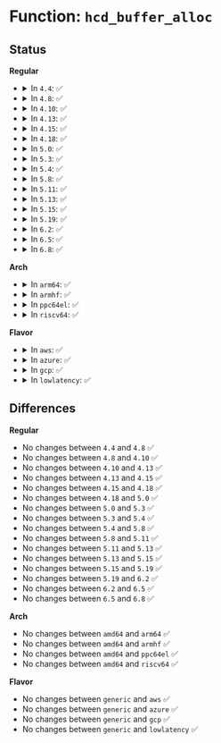 # Function: <code>hcd_buffer_alloc</code>

## Status
<b>Regular</b>
<ul>
<li>
<details>
<summary>In <code>4.4</code>: ✅</summary>

```c
void *hcd_buffer_alloc(struct usb_bus *bus, size_t size, gfp_t mem_flags, dma_addr_t *dma);
```

**Collision:** Unique Global

**Inline:** No

**Transformation:** False

**Instances:**

```
In drivers/usb/core/buffer.c (ffffffff816178e0)
Location: drivers/usb/core/buffer.c:111
Inline: False
Direct callers:
  - drivers/usb/core/usb.c:usb_alloc_coherent
```
**Symbols:**

```
ffffffff816178e0-ffffffff81617a0b: hcd_buffer_alloc (STB_GLOBAL)
```
</details>
</li>
<li>
<details>
<summary>In <code>4.8</code>: ✅</summary>

```c
void *hcd_buffer_alloc(struct usb_bus *bus, size_t size, gfp_t mem_flags, dma_addr_t *dma);
```

**Collision:** Unique Global

**Inline:** No

**Transformation:** False

**Instances:**

```
In drivers/usb/core/buffer.c (ffffffff816779a0)
Location: drivers/usb/core/buffer.c:115
Inline: False
Direct callers:
  - drivers/usb/core/usb.c:usb_alloc_coherent
```
**Symbols:**

```
ffffffff816779a0-ffffffff81677ad4: hcd_buffer_alloc (STB_GLOBAL)
```
</details>
</li>
<li>
<details>
<summary>In <code>4.10</code>: ✅</summary>

```c
void *hcd_buffer_alloc(struct usb_bus *bus, size_t size, gfp_t mem_flags, dma_addr_t *dma);
```

**Collision:** Unique Global

**Inline:** No

**Transformation:** False

**Instances:**

```
In drivers/usb/core/buffer.c (ffffffff816a5680)
Location: drivers/usb/core/buffer.c:118
Inline: False
Direct callers:
  - drivers/usb/core/usb.c:usb_alloc_coherent
```
**Symbols:**

```
ffffffff816a5680-ffffffff816a57b4: hcd_buffer_alloc (STB_GLOBAL)
```
</details>
</li>
<li>
<details>
<summary>In <code>4.13</code>: ✅</summary>

```c
void *hcd_buffer_alloc(struct usb_bus *bus, size_t size, gfp_t mem_flags, dma_addr_t *dma);
```

**Collision:** Unique Global

**Inline:** No

**Transformation:** False

**Instances:**

```
In drivers/usb/core/buffer.c (ffffffff816baa00)
Location: drivers/usb/core/buffer.c:118
Inline: False
Direct callers:
  - drivers/usb/core/usb.c:usb_alloc_coherent
  - drivers/usb/core/hcd.c:hcd_alloc_coherent
```
**Symbols:**

```
ffffffff816baa00-ffffffff816bab42: hcd_buffer_alloc (STB_GLOBAL)
```
</details>
</li>
<li>
<details>
<summary>In <code>4.15</code>: ✅</summary>

```c
void *hcd_buffer_alloc(struct usb_bus *bus, size_t size, gfp_t mem_flags, dma_addr_t *dma);
```

**Collision:** Unique Global

**Inline:** No

**Transformation:** False

**Instances:**

```
In drivers/usb/core/buffer.c (ffffffff817263c0)
Location: drivers/usb/core/buffer.c:118
Inline: False
Direct callers:
  - drivers/usb/core/usb.c:usb_alloc_coherent
  - drivers/usb/core/hcd.c:hcd_alloc_coherent
```
**Symbols:**

```
ffffffff817263c0-ffffffff81726505: hcd_buffer_alloc (STB_GLOBAL)
```
</details>
</li>
<li>
<details>
<summary>In <code>4.18</code>: ✅</summary>

```c
void *hcd_buffer_alloc(struct usb_bus *bus, size_t size, gfp_t mem_flags, dma_addr_t *dma);
```

**Collision:** Unique Global

**Inline:** No

**Transformation:** False

**Instances:**

```
In drivers/usb/core/buffer.c (ffffffff81765190)
Location: drivers/usb/core/buffer.c:118
Inline: False
Direct callers:
  - drivers/usb/core/usb.c:usb_alloc_coherent
  - drivers/usb/core/hcd.c:hcd_alloc_coherent
```
**Symbols:**

```
ffffffff81765190-ffffffff8176530f: hcd_buffer_alloc (STB_GLOBAL)
```
</details>
</li>
<li>
<details>
<summary>In <code>5.0</code>: ✅</summary>

```c
void *hcd_buffer_alloc(struct usb_bus *bus, size_t size, gfp_t mem_flags, dma_addr_t *dma);
```

**Collision:** Unique Global

**Inline:** No

**Transformation:** False

**Instances:**

```
In drivers/usb/core/buffer.c (ffffffff81789810)
Location: drivers/usb/core/buffer.c:114
Inline: False
Direct callers:
  - drivers/usb/core/usb.c:usb_alloc_coherent
  - drivers/usb/core/hcd.c:hcd_alloc_coherent
```
**Symbols:**

```
ffffffff81789810-ffffffff817898c1: hcd_buffer_alloc (STB_GLOBAL)
```
</details>
</li>
<li>
<details>
<summary>In <code>5.3</code>: ✅</summary>

```c
void *hcd_buffer_alloc(struct usb_bus *bus, size_t size, gfp_t mem_flags, dma_addr_t *dma);
```

**Collision:** Unique Global

**Inline:** No

**Transformation:** False

**Instances:**

```
In drivers/usb/core/buffer.c (ffffffff817c7c80)
Location: drivers/usb/core/buffer.c:113
Inline: False
Direct callers:
  - drivers/usb/core/usb.c:usb_alloc_coherent
```
**Symbols:**

```
ffffffff817c7c80-ffffffff817c7d0f: hcd_buffer_alloc (STB_GLOBAL)
```
</details>
</li>
<li>
<details>
<summary>In <code>5.4</code>: ✅</summary>

```c
void *hcd_buffer_alloc(struct usb_bus *bus, size_t size, gfp_t mem_flags, dma_addr_t *dma);
```

**Collision:** Unique Global

**Inline:** No

**Transformation:** False

**Instances:**

```
In drivers/usb/core/buffer.c (ffffffff817f87a0)
Location: drivers/usb/core/buffer.c:113
Inline: False
Direct callers:
  - drivers/usb/core/usb.c:usb_alloc_coherent
```
**Symbols:**

```
ffffffff817f87a0-ffffffff817f8836: hcd_buffer_alloc (STB_GLOBAL)
```
</details>
</li>
<li>
<details>
<summary>In <code>5.8</code>: ✅</summary>

```c
void *hcd_buffer_alloc(struct usb_bus *bus, size_t size, gfp_t mem_flags, dma_addr_t *dma);
```

**Collision:** Unique Global

**Inline:** No

**Transformation:** False

**Instances:**

```
In drivers/usb/core/buffer.c (ffffffff818c88e0)
Location: drivers/usb/core/buffer.c:113
Inline: False
Direct callers:
  - drivers/usb/core/usb.c:usb_alloc_coherent
  - drivers/usb/core/hcd.c:hcd_alloc_coherent
```
**Symbols:**

```
ffffffff818c88e0-ffffffff818c8995: hcd_buffer_alloc (STB_GLOBAL)
```
</details>
</li>
<li>
<details>
<summary>In <code>5.11</code>: ✅</summary>

```c
void *hcd_buffer_alloc(struct usb_bus *bus, size_t size, gfp_t mem_flags, dma_addr_t *dma);
```

**Collision:** Unique Global

**Inline:** No

**Transformation:** False

**Instances:**

```
In drivers/usb/core/buffer.c (ffffffff818d3a30)
Location: drivers/usb/core/buffer.c:115
Inline: False
Direct callers:
  - drivers/usb/core/usb.c:usb_alloc_coherent
  - drivers/usb/core/hcd.c:hcd_alloc_coherent
```
**Symbols:**

```
ffffffff818d3a30-ffffffff818d3ae5: hcd_buffer_alloc (STB_GLOBAL)
```
</details>
</li>
<li>
<details>
<summary>In <code>5.13</code>: ✅</summary>

```c
void *hcd_buffer_alloc(struct usb_bus *bus, size_t size, gfp_t mem_flags, dma_addr_t *dma);
```

**Collision:** Unique Global

**Inline:** No

**Transformation:** False

**Instances:**

```
In drivers/usb/core/buffer.c (ffffffff818b6f90)
Location: drivers/usb/core/buffer.c:115
Inline: False
Direct callers:
  - drivers/usb/core/usb.c:usb_alloc_coherent
  - drivers/usb/core/hcd.c:hcd_alloc_coherent
```
**Symbols:**

```
ffffffff818b6f90-ffffffff818b7045: hcd_buffer_alloc (STB_GLOBAL)
```
</details>
</li>
<li>
<details>
<summary>In <code>5.15</code>: ✅</summary>

```c
void *hcd_buffer_alloc(struct usb_bus *bus, size_t size, gfp_t mem_flags, dma_addr_t *dma);
```

**Collision:** Unique Global

**Inline:** No

**Transformation:** False

**Instances:**

```
In drivers/usb/core/buffer.c (ffffffff8194ca70)
Location: drivers/usb/core/buffer.c:115
Inline: False
Direct callers:
  - drivers/usb/core/usb.c:usb_alloc_coherent
  - drivers/usb/core/hcd.c:hcd_alloc_coherent
```
**Symbols:**

```
ffffffff8194ca70-ffffffff8194cb25: hcd_buffer_alloc (STB_GLOBAL)
```
</details>
</li>
<li>
<details>
<summary>In <code>5.19</code>: ✅</summary>

```c
void *hcd_buffer_alloc(struct usb_bus *bus, size_t size, gfp_t mem_flags, dma_addr_t *dma);
```

**Collision:** Unique Global

**Inline:** No

**Transformation:** False

**Instances:**

```
In drivers/usb/core/buffer.c (ffffffff81aa55e0)
Location: drivers/usb/core/buffer.c:115
Inline: False
Direct callers:
  - drivers/usb/core/usb.c:usb_alloc_coherent
  - drivers/usb/core/hcd.c:hcd_alloc_coherent
```
**Symbols:**

```
ffffffff81aa55e0-ffffffff81aa56f7: hcd_buffer_alloc (STB_GLOBAL)
```
</details>
</li>
<li>
<details>
<summary>In <code>6.2</code>: ✅</summary>

```c
void *hcd_buffer_alloc(struct usb_bus *bus, size_t size, gfp_t mem_flags, dma_addr_t *dma);
```

**Collision:** Unique Global

**Inline:** No

**Transformation:** False

**Instances:**

```
In drivers/usb/core/buffer.c (ffffffff81c2c040)
Location: drivers/usb/core/buffer.c:115
Inline: False
Direct callers:
  - drivers/usb/core/usb.c:usb_alloc_coherent
  - drivers/usb/core/hcd.c:hcd_alloc_coherent
```
**Symbols:**

```
ffffffff81c2c040-ffffffff81c2c157: hcd_buffer_alloc (STB_GLOBAL)
```
</details>
</li>
<li>
<details>
<summary>In <code>6.5</code>: ✅</summary>

```c
void *hcd_buffer_alloc(struct usb_bus *bus, size_t size, gfp_t mem_flags, dma_addr_t *dma);
```

**Collision:** Unique Global

**Inline:** No

**Transformation:** False

**Instances:**

```
In drivers/usb/core/buffer.c (ffffffff81c92fd0)
Location: drivers/usb/core/buffer.c:115
Inline: False
Direct callers:
  - drivers/usb/core/usb.c:usb_alloc_coherent
  - drivers/usb/core/hcd.c:hcd_alloc_coherent
```
**Symbols:**

```
ffffffff81c92fd0-ffffffff81c930e7: hcd_buffer_alloc (STB_GLOBAL)
```
</details>
</li>
<li>
<details>
<summary>In <code>6.8</code>: ✅</summary>

```c
void *hcd_buffer_alloc(struct usb_bus *bus, size_t size, gfp_t mem_flags, dma_addr_t *dma);
```

**Collision:** Unique Global

**Inline:** No

**Transformation:** False

**Instances:**

```
In drivers/usb/core/buffer.c (ffffffff81d47a80)
Location: drivers/usb/core/buffer.c:115
Inline: False
Direct callers:
  - drivers/usb/core/usb.c:usb_alloc_coherent
  - drivers/usb/core/hcd.c:hcd_alloc_coherent
```
**Symbols:**

```
ffffffff81d47a80-ffffffff81d47b97: hcd_buffer_alloc (STB_GLOBAL)
```
</details>
</li>
</ul>
<b>Arch</b>
<ul>
<li>
<details>
<summary>In <code>arm64</code>: ✅</summary>

```c
void *hcd_buffer_alloc(struct usb_bus *bus, size_t size, gfp_t mem_flags, dma_addr_t *dma);
```

**Collision:** Unique Global

**Inline:** No

**Transformation:** False

**Instances:**

```
In drivers/usb/core/buffer.c (ffff800010a294c8)
Location: drivers/usb/core/buffer.c:113
Inline: False
Direct callers:
  - drivers/usb/core/usb.c:usb_alloc_coherent
```
**Symbols:**

```
ffff800010a294c8-ffff800010a295c8: hcd_buffer_alloc (STB_GLOBAL)
```
</details>
</li>
<li>
<details>
<summary>In <code>armhf</code>: ✅</summary>

```c
void *hcd_buffer_alloc(struct usb_bus *bus, size_t size, gfp_t mem_flags, dma_addr_t *dma);
```

**Collision:** Unique Global

**Inline:** No

**Transformation:** False

**Instances:**

```
In drivers/usb/core/buffer.c (c0aff464)
Location: drivers/usb/core/buffer.c:113
Inline: False
Direct callers:
  - drivers/usb/core/usb.c:usb_alloc_coherent
```
**Symbols:**

```
c0aff464-c0aff534: hcd_buffer_alloc (STB_GLOBAL)
```
</details>
</li>
<li>
<details>
<summary>In <code>ppc64el</code>: ✅</summary>

```c
void *hcd_buffer_alloc(struct usb_bus *bus, size_t size, gfp_t mem_flags, dma_addr_t *dma);
```

**Collision:** Unique Global

**Inline:** No

**Transformation:** False

**Instances:**

```
In drivers/usb/core/buffer.c (c000000000ae59f0)
Location: drivers/usb/core/buffer.c:113
Inline: False
Direct callers:
  - drivers/usb/core/usb.c:usb_alloc_coherent
  - drivers/usb/core/hcd.c:hcd_alloc_coherent
```
**Symbols:**

```
c000000000ae59f0-c000000000ae5b1c: hcd_buffer_alloc (STB_GLOBAL)
```
</details>
</li>
<li>
<details>
<summary>In <code>riscv64</code>: ✅</summary>

```c
void *hcd_buffer_alloc(struct usb_bus *bus, size_t size, gfp_t mem_flags, dma_addr_t *dma);
```

**Collision:** Unique Global

**Inline:** No

**Transformation:** False

**Instances:**

```
In drivers/usb/core/buffer.c (ffffffe00064aeee)
Location: drivers/usb/core/buffer.c:113
Inline: False
Direct callers:
  - drivers/usb/core/usb.c:usb_alloc_coherent
  - drivers/usb/core/hcd.c:usb_hcd_map_urb_for_dma
  - drivers/usb/core/hcd.c:usb_hcd_map_urb_for_dma
```
**Symbols:**

```
ffffffe00064aeee-ffffffe00064afe6: hcd_buffer_alloc (STB_GLOBAL)
```
</details>
</li>
</ul>
<b>Flavor</b>
<ul>
<li>
<details>
<summary>In <code>aws</code>: ✅</summary>

```c
void *hcd_buffer_alloc(struct usb_bus *bus, size_t size, gfp_t mem_flags, dma_addr_t *dma);
```

**Collision:** Unique Global

**Inline:** No

**Transformation:** False

**Instances:**

```
In drivers/usb/core/buffer.c (ffffffff817b0b80)
Location: drivers/usb/core/buffer.c:113
Inline: False
Direct callers:
  - drivers/usb/core/usb.c:usb_alloc_coherent
```
**Symbols:**

```
ffffffff817b0b80-ffffffff817b0c16: hcd_buffer_alloc (STB_GLOBAL)
```
</details>
</li>
<li>
<details>
<summary>In <code>azure</code>: ✅</summary>

```c
void *hcd_buffer_alloc(struct usb_bus *bus, size_t size, gfp_t mem_flags, dma_addr_t *dma);
```

**Collision:** Unique Global

**Inline:** No

**Transformation:** False

**Instances:**

```
In drivers/usb/core/buffer.c (ffffffff817a25b0)
Location: drivers/usb/core/buffer.c:113
Inline: False
Direct callers:
  - drivers/usb/core/usb.c:usb_alloc_coherent
```
**Symbols:**

```
ffffffff817a25b0-ffffffff817a2646: hcd_buffer_alloc (STB_GLOBAL)
```
</details>
</li>
<li>
<details>
<summary>In <code>gcp</code>: ✅</summary>

```c
void *hcd_buffer_alloc(struct usb_bus *bus, size_t size, gfp_t mem_flags, dma_addr_t *dma);
```

**Collision:** Unique Global

**Inline:** No

**Transformation:** False

**Instances:**

```
In drivers/usb/core/buffer.c (ffffffff817ed620)
Location: drivers/usb/core/buffer.c:113
Inline: False
Direct callers:
  - drivers/usb/core/usb.c:usb_alloc_coherent
```
**Symbols:**

```
ffffffff817ed620-ffffffff817ed6b6: hcd_buffer_alloc (STB_GLOBAL)
```
</details>
</li>
<li>
<details>
<summary>In <code>lowlatency</code>: ✅</summary>

```c
void *hcd_buffer_alloc(struct usb_bus *bus, size_t size, gfp_t mem_flags, dma_addr_t *dma);
```

**Collision:** Unique Global

**Inline:** No

**Transformation:** False

**Instances:**

```
In drivers/usb/core/buffer.c (ffffffff81807860)
Location: drivers/usb/core/buffer.c:113
Inline: False
Direct callers:
  - drivers/usb/core/usb.c:usb_alloc_coherent
```
**Symbols:**

```
ffffffff81807860-ffffffff818078f6: hcd_buffer_alloc (STB_GLOBAL)
```
</details>
</li>
</ul>

## Differences
<b>Regular</b>
<ul>
<li>
No changes between <code>4.4</code> and <code>4.8</code> ✅
</li>
<li>
No changes between <code>4.8</code> and <code>4.10</code> ✅
</li>
<li>
No changes between <code>4.10</code> and <code>4.13</code> ✅
</li>
<li>
No changes between <code>4.13</code> and <code>4.15</code> ✅
</li>
<li>
No changes between <code>4.15</code> and <code>4.18</code> ✅
</li>
<li>
No changes between <code>4.18</code> and <code>5.0</code> ✅
</li>
<li>
No changes between <code>5.0</code> and <code>5.3</code> ✅
</li>
<li>
No changes between <code>5.3</code> and <code>5.4</code> ✅
</li>
<li>
No changes between <code>5.4</code> and <code>5.8</code> ✅
</li>
<li>
No changes between <code>5.8</code> and <code>5.11</code> ✅
</li>
<li>
No changes between <code>5.11</code> and <code>5.13</code> ✅
</li>
<li>
No changes between <code>5.13</code> and <code>5.15</code> ✅
</li>
<li>
No changes between <code>5.15</code> and <code>5.19</code> ✅
</li>
<li>
No changes between <code>5.19</code> and <code>6.2</code> ✅
</li>
<li>
No changes between <code>6.2</code> and <code>6.5</code> ✅
</li>
<li>
No changes between <code>6.5</code> and <code>6.8</code> ✅
</li>
</ul>
<b>Arch</b>
<ul>
<li>
No changes between <code>amd64</code> and <code>arm64</code> ✅
</li>
<li>
No changes between <code>amd64</code> and <code>armhf</code> ✅
</li>
<li>
No changes between <code>amd64</code> and <code>ppc64el</code> ✅
</li>
<li>
No changes between <code>amd64</code> and <code>riscv64</code> ✅
</li>
</ul>
<b>Flavor</b>
<ul>
<li>
No changes between <code>generic</code> and <code>aws</code> ✅
</li>
<li>
No changes between <code>generic</code> and <code>azure</code> ✅
</li>
<li>
No changes between <code>generic</code> and <code>gcp</code> ✅
</li>
<li>
No changes between <code>generic</code> and <code>lowlatency</code> ✅
</li>
</ul>
